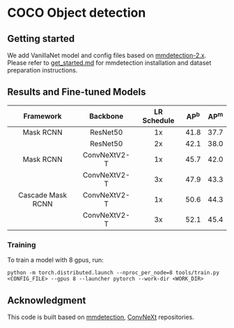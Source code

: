 # COCO Object detection

## Getting started 

We add VanillaNet model and config files based on [mmdetection-2.x](https://github.com/open-mmlab/mmdetection/tree/2.x). Please refer to [get_started.md](https://github.com/open-mmlab/mmdetection/blob/2.x/docs/en/get_started.md) for mmdetection installation and dataset preparation instructions.

## Results and Fine-tuned Models

|     Framework     |   Backbone   | LR Schedule | AP<sup>b</sup> | AP<sup>m</sup> |
| :---------------: | :----------: | :---------: | :------------: | :------------: |
|     Mask RCNN     |   ResNet50   |     1x      |      41.8      |      37.7      |
|                   |   ResNet50   |     2x      |      42.1      |      38.0      |
|     Mask RCNN     | ConvNeXtV2-T |     1x      |      45.7      |      42.0      |
|                   | ConvNeXtV2-T |     3x      |      47.9      |      43.3      |
| Cascade Mask RCNN | ConvNeXtV2-T |     1x      |      50.6      |      44.3      |
|                   | ConvNeXtV2-T |     3x      |      52.1      |      45.4      |


### Training

To train a model with 8 gpus, run:
```
python -m torch.distributed.launch --nproc_per_node=8 tools/train.py <CONFIG_FILE> --gpus 8 --launcher pytorch --work-dir <WORK_DIR>
```


## Acknowledgment 

This code is built based on [mmdetection](https://github.com/open-mmlab/mmdetection), [ConvNeXt](https://github.com/facebookresearch/ConvNeXt) repositories.